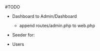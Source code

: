 #TODO

- Dashboard to Admin/Dashboard
  - append routes/admin.php to web.php

- Seeder for:
 - Users




